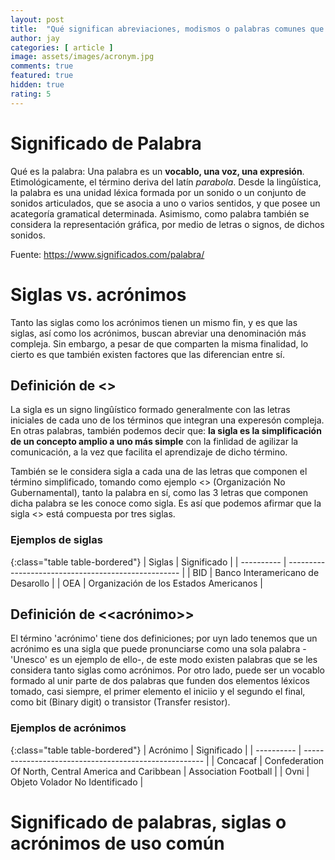 ```yaml
---
layout: post
title:  "Qué significan abreviaciones, modismos o palabras comunes que desconocemos su significado"
author: jay
categories: [ article ]
image: assets/images/acronym.jpg
comments: true
featured: true
hidden: true
rating: 5
---
```


# Significado de Palabra

Qué es la palabra: Una palabra es un **vocablo, una voz, una expresión**. Etimológicamente, el término deriva del latín *parabola*. Desde la lingûística, la palabra es una unidad léxica formada por un sonido o un conjunto de sonidos articulados, que se asocia a uno o varios sentidos, y que posee un acategoría gramatical determinada.
Asimismo, como palabra también se considera la representación gráfica, por medio de letras o signos, de dichos sonidos.

Fuente: https://www.significados.com/palabra/

# Siglas vs. acrónimos

Tanto las siglas como los acrónimos tienen un mismo fin, y es que las siglas, así como los acrónimos, buscan abreviar una denominación más compleja. Sin embargo, a pesar de que comparten la misma finalidad, lo cierto es que también existen factores que las diferencian entre sí.

## Definición de <<sigla>>

La sigla es un signo lingûístico formado generalmente con las letras iniciales de cada uno de los términos que integran una experesón compleja. En otras palabras, también podemos decir que: **la sigla es la simplificación  de un concepto amplio a uno más simple** con la finlidad de agilizar la comunicación, a la vez que facilita el aprendizaje de dicho término.

También se le considera sigla a cada una de las letras que componen el término simplificado, tomando como ejemplo <<ONG>> (Organización No Gubernamental), tanto la palabra en sí, como las 3 letras que componen dicha palabra se les conoce como sigla. Es así que podemos afirmar que la sigla <<ONG>> está compuesta por tres siglas.

### Ejemplos de siglas

{:class="table table-bordered"}
| Siglas     | Significado |
| ---------- | --------------------------------------------------- |
| BID        | Banco Interamericano de Desarollo                   |
| OEA        | Organización de los Estados Americanos              |


## Definición de <<acrónimo>>

El término 'acrónimo' tiene dos definiciones; por uyn lado tenemos que un acrónimo es una sigla que puede pronunciarse como una sola palabra -'Unesco' es un ejemplo de ello-, de este modo existen palabras que se les considera tanto siglas como acrónimos. Por otro lado, puede ser un vocablo formado al unir parte de dos palabras que funden dos elementos léxicos tomado, casi siempre, el primer elemento el iniciio y el segundo el final, como bit (Binary digit) o transistor (Transfer resistor).

### Ejemplos de acrónimos

{:class="table table-bordered"}
| Acrónimo   | Significado |
| ---------- | ----------------------------------------------------- |
| Concacaf   | Confederation Of North, Central America and Caribbean
|              Association Football                                  |
| Ovni       | Objeto Volador No Identificado                        |

# Significado de palabras, siglas o acrónimos de uso común


